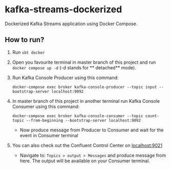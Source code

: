 # kafka-streams-dockerized

Dockerized Kafka Streams application using Docker Compose.

## How to run?

1. Run `sbt docker`
2. Open you favourite terminal in master branch of this project and run `docker compose up -d` (-d stands for **
   detached** mode).
3. Run Kafka Console Producer using this command:

   `docker-compose exec broker kafka-console-producer --topic input --bootstrap-server localhost:9092`

4. In master branch of this project in another terminal run Kafka Console Consumer using this command:

   `docker-compose exec broker kafka-console-consumer --topic count-topic --from-beginning --bootstrap-server localhost:9092`
    - Now produce message from Producer to Consumer and wait for the event in Consumer terminal

5. You can also check out the Confluent Control Center on [localhost:9021](http://localhost:9021/) 

   - Navigate to: `Topics > output > Messages` and produce message from here. The output will be available on your Consumer
     terminal.

